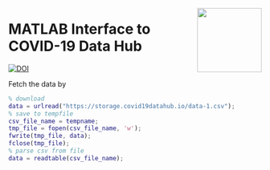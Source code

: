 <a href="https://covid19datahub.io"><img src="https://storage.covid19datahub.io/logo.svg" align="right" height="128"/></a>

# MATLAB Interface to COVID-19 Data Hub
[![DOI](https://joss.theoj.org/papers/10.21105/joss.02376/status.svg)](https://doi.org/10.21105/joss.02376)

Fetch the data by

```matlab
% download
data = urlread("https://storage.covid19datahub.io/data-1.csv");
% save to tempfile
csv_file_name = tempname;
tmp_file = fopen(csv_file_name, 'w');
fwrite(tmp_file, data);
fclose(tmp_file);
% parse csv from file
data = readtable(csv_file_name);
```
